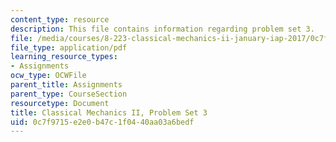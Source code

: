 ```yaml
---
content_type: resource
description: This file contains information regarding problem set 3.
file: /media/courses/8-223-classical-mechanics-ii-january-iap-2017/0c7f9715e2e0b47c1f0440aa03a6bedf_MIT8_223IAP17_pset3.pdf
file_type: application/pdf
learning_resource_types:
- Assignments
ocw_type: OCWFile
parent_title: Assignments
parent_type: CourseSection
resourcetype: Document
title: Classical Mechanics II, Problem Set 3
uid: 0c7f9715-e2e0-b47c-1f04-40aa03a6bedf
---
```

